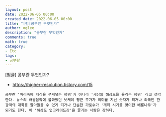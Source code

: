 ```yaml
---
layout: post
date: 2022-06-05 00:00
created_date: 2022-06-05 00:00
title: "[펌]공부란 무엇인가"
author: oglee
description: "공부란 무엇인가"
comments: true
math: true
category:
- Etc
tags:
- 공부란
---
```


[펌글] 공부란 무엇인가?
<!--more-->

- https://higher-resolution.tistory.com/15

` 공부란 '머리속에 지식을 쑤셔넣는 행위'가 아니라
'세상의 해상도를 올리는 행위' 라고 생각한다.
뉴스의 배경음악에 불과했던 닛케이 평균 주가가 의미를 지닌 숫자가 되거나
외국인 관광객의 대화를 알아들을 수 있게 되거나
단순한 가로수가 '개화 시기를 맞이한 배롱나무'가 되기도 한다.
이 '해상도 업그레이드감'을 즐기는 사람은 강하다. `
